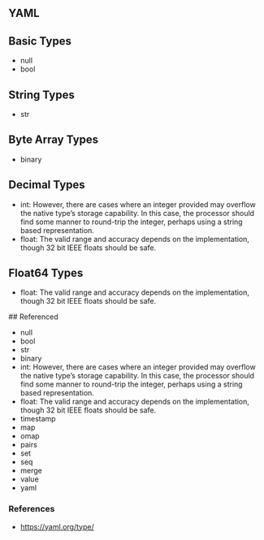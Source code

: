 ## YAML

## Basic Types

* null
* bool

## String Types

* str

## Byte Array Types

* binary

## Decimal Types

* int: However, there are cases where an integer provided may overflow the native type’s storage capability. In this case, the processor should find some manner to round-trip the integer, perhaps using a string based representation.
* float: The valid range and accuracy depends on the implementation, though 32 bit IEEE floats should be safe.

## Float64 Types

* float: The valid range and accuracy depends on the implementation, though 32 bit IEEE floats should be safe.

## Referenced

* null
* bool
* str
* binary
* int: However, there are cases where an integer provided may overflow the native type’s storage capability. In this case, the processor should find some manner to round-trip the integer, perhaps using a string based representation.
* float: The valid range and accuracy depends on the implementation, though 32 bit IEEE floats should be safe.
* timestamp
* map
* omap
* pairs
* set
* seq
* merge
* value
* yaml

### References

* https://yaml.org/type/